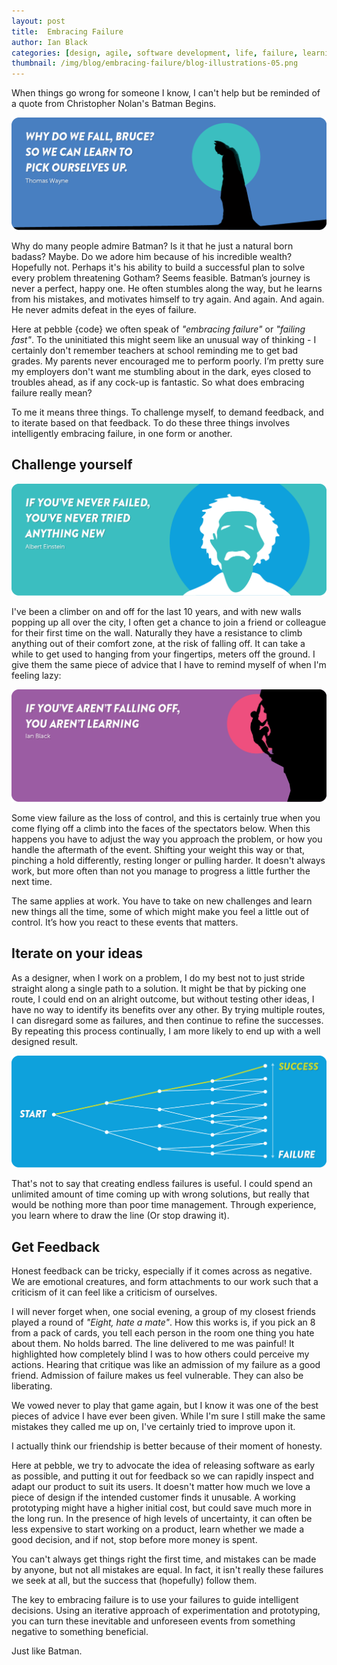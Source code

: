 ```yaml
---
layout: post
title:  Embracing Failure
author: Ian Black
categories: [design, agile, software development, life, failure, learning]
thumbnail: /img/blog/embracing-failure/blog-illustrations-05.png
---
```


When things go wrong for someone I know, I can't help but be reminded of a quote from Christopher Nolan's Batman Begins.

![Quote 1](/img/blog/embracing-failure/blog-illustrations-02.png)
 
Why do many people admire Batman? Is it that he just a natural born badass? Maybe. Do we adore him because of his incredible wealth? Hopefully not. Perhaps it's his ability to build a successful plan to solve every problem threatening Gotham? Seems feasible. Batman’s journey is never a perfect, happy one. He often stumbles along the way, but he learns from his mistakes, and motivates himself to try again. And again. And again. He never admits defeat in the eyes of failure.
 
Here at pebble {code} we often speak of _"embracing failure"_ or _"failing fast"_. To the uninitiated this might seem like an unusual way of thinking - I certainly don't remember teachers at school reminding me to get bad grades. My parents never encouraged me to perform poorly. I’m pretty sure my employers don't want me stumbling about in the dark, eyes closed to troubles ahead, as if any cock-up is fantastic.  So what does embracing failure really mean?
 
To me it means three things. To challenge myself, to demand feedback, and to iterate based on that feedback. To do these three things involves intelligently embracing failure, in one form or another.

## Challenge yourself

![Quote 2](/img/blog/embracing-failure/blog-illustrations-03.png)
 
I've been a climber on and off for the last 10 years, and with new walls popping up all over the city, I often get a chance to join a friend or colleague for their first time on the wall. Naturally they have a resistance to climb anything out of their comfort zone, at the risk of falling off. It can take a while to get used to hanging from your fingertips, meters off the ground. I give them the same piece of advice that I have to remind myself of when I'm feeling lazy:

![Quote 3](/img/blog/embracing-failure/blog-illustrations-04.png)
 
Some view failure as the loss of control, and this is certainly true when you come flying off a climb into the faces of the spectators below. When this happens you have to adjust the way you approach the problem, or how you handle the aftermath of the event. Shifting your weight this way or that, pinching a hold differently, resting longer or pulling harder. It doesn't always work, but more often than not you manage to progress a little further the next time.
 
The same applies at work. You have to take on new challenges and learn new things all the time, some of which might make you feel a little out of control. It’s how you react to these events that matters.

## Iterate on your ideas
 
As a designer, when I work on a problem, I do my best not to just stride straight along a single path to a solution. It might be that by picking one route, I could end on an alright outcome, but without testing other ideas, I have no way to identify its benefits over any other. By trying multiple routes, I can disregard some as failures, and then continue to refine the successes. By repeating this process continually, I am more likely to end up with a well designed result.
 

![Diagram of a design process](/img/blog/embracing-failure/blog-illustrations-01.png)
 
That's not to say that creating endless failures is useful. I could spend an unlimited amount of time coming up with wrong solutions, but really that would be nothing more than poor time management. Through experience, you learn where to draw the line (Or stop drawing it).

## Get Feedback
 
Honest feedback can be tricky, especially if it comes across as negative. We are emotional creatures, and form attachments to our work such that a criticism of it can feel like a criticism of ourselves.
 
I will never forget when, one social evening, a group of my closest friends played a round of _"Eight, hate a mate"_. How this works is, if you pick an 8 from a pack of cards, you tell each person in the room one thing you hate about them. No holds barred. The line delivered to me was painful! It highlighted how completely blind I was to how others could perceive my actions. Hearing that critique was like an admission of my failure as a good friend. Admission of failure makes us feel vulnerable. They can also be liberating.
 
We vowed never to play that game again, but I know it was one of the best pieces of advice I have ever been given. While I'm sure I still make the same mistakes they called me up on, I've certainly tried to improve upon it.
 
I actually think our friendship is better because of their moment of honesty.
 
Here at pebble, we try to advocate the idea of releasing software as early as possible, and putting it out for feedback so we can rapidly inspect and adapt our product to suit its users. It doesn't matter how much we love a piece of design if the intended customer finds it unusable. A working prototyping might have a higher initial cost, but could save much more in the long run. In the presence of high levels of uncertainty, it can often be less expensive to start working on a product, learn whether we made a good decision, and if not, stop before more money is spent.
 
You can't always get things right the first time, and mistakes can be made by anyone, but not all mistakes are equal. In fact, it isn't really these failures we seek at all, but the success that (hopefully) follow them.
 
The key to embracing failure is to use your failures to guide intelligent decisions. Using an iterative approach of experimentation and prototyping, you can turn these inevitable and unforeseen events from something negative to something beneficial.
 
Just like Batman.

